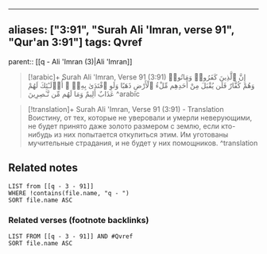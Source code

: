 
---
aliases: ["3:91", "Surah Ali 'Imran, verse 91", "Qur'an 3:91"]
tags: Qvref
---

parent:: [[q - Ali 'Imran (3)|Ali 'Imran]]

> [!arabic]+ Surah Ali 'Imran, Verse 91 (3:91)
> <span class="quran-arabic">إِنَّ ٱلَّذِينَ كَفَرُوا۟ وَمَاتُوا۟ وَهُمْ كُفَّارٌ فَلَن يُقْبَلَ مِنْ أَحَدِهِم مِّلْءُ ٱلْأَرْضِ ذَهَبًا وَلَوِ ٱفْتَدَىٰ بِهِۦٓ ۗ أُو۟لَـٰٓئِكَ لَهُمْ عَذَابٌ أَلِيمٌ وَمَا لَهُم مِّن نَّـٰصِرِينَ</span>
^arabic

> [!translation]+ Surah Ali 'Imran, Verse 91 (3:91) - Translation
> Воистину, от тех, которые не уверовали и умерли неверующими, не будет принято даже золото размером с землю, если кто-нибудь из них попытается откупиться этим. Им уготованы мучительные страдания, и не будет у них помощников.
^translation



## Related notes
```dataview
LIST from [[q - 3 - 91]]
WHERE !contains(file.name, "q - ")
SORT file.name ASC
```

### Related verses (footnote backlinks)
```dataview
LIST FROM [[q - 3 - 91]] AND #Qvref
SORT file.name ASC
```

